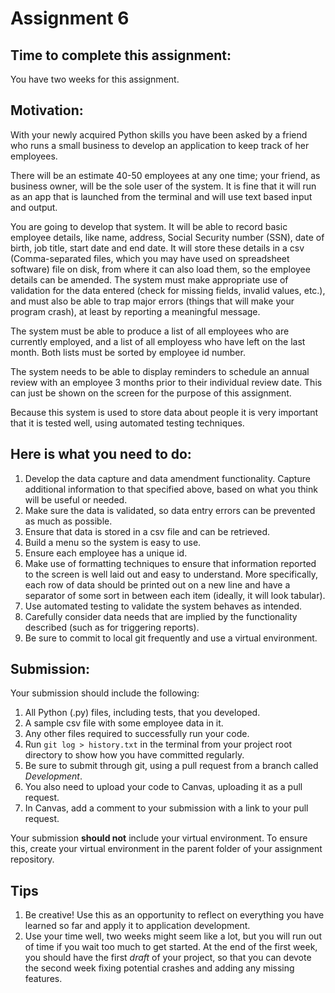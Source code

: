 # Assignment 6

## Time to complete this assignment:

You have two weeks for this assignment.

## Motivation:

With your newly acquired Python skills you have been asked by a friend who 
runs a small business to develop an application to keep track of her employees.

There will be an estimate 40-50 employees at any one time; your friend, as business
owner, will be the sole user of the system. It is fine that it will run as an app
that is launched from the terminal and will use text based input and output.

You are going to develop that system. It will be able to record basic employee 
details, like name, address, Social Security number (SSN), date of birth, job title,
start date and end date. It will store these details in a csv (Comma-separated files,
which you may have used on spreadsheet software) file on disk, from where
it can also load them, so the employee details can be amended. The system must make 
appropriate use of validation for the data entered (check for missing fields, invalid
values, etc.), and must also be able to trap major errors (things that will make your
program crash), at least by reporting a meaningful message.

The system must be able to produce a list of all employees who are currently 
employed, and a list of all employess who have left on the last month. Both 
lists must be sorted by employee id number.

The system needs to be able to display reminders to schedule an annual review 
with an employee 3 months prior to their individual review date. This can just 
be shown on the screen for the purpose of this assignment.

Because this system is used to store data about people it is very important 
that it is tested well, using automated testing techniques.

## Here is what you need to do:

1. Develop the data capture and data amendment functionality. Capture 
additional information to that specified above, based on what you think will 
be useful or needed.
1. Make sure the data is validated, so data entry errors can be prevented as 
much as possible.
1. Ensure that data is stored in a csv file and can be retrieved.
1. Build a menu so the system is easy to use.
1. Ensure each employee has a unique id.
1. Make use of formatting techniques to ensure that information reported to 
the screen is well laid out and easy to understand. More specifically, each 
row of data should be printed out on a new line and have a separator of some 
sort in between each item (ideally, it will look tabular).
1. Use automated testing to validate the system behaves as intended.
1. Carefully consider data needs that are implied by the functionality 
described (such as for triggering reports).
1. Be sure to commit to local git frequently and use a virtual environment.

## Submission:

Your submission should include the following:

1. All Python (.py) files, including tests, that you developed.
1. A sample csv file with some employee data in it.
1. Any other files required to successfully run your code.
1. Run `git log > history.txt` in the terminal from your project root 
directory to show how you have committed regularly.
1. Be sure to submit through git, using a pull request from a branch called *Development*. 
1. You also need to upload your code to Canvas, uploading it as a pull request.
1. In Canvas, add a comment to your submission with a link to your pull request.

Your submission **should not** include your virtual environment. To ensure this, create your
virtual environment in the parent folder of your assignment repository.

## Tips

1. Be creative! Use this as an opportunity to reflect on everything you have 
learned so far and apply it to application development.
1. Use your time well, two weeks might seem like a lot, but you will run out of time if you
wait too much to get started. At the end of the first week, you should have the first
*draft* of your project, so that you can devote the second week fixing potential crashes
and adding any missing features.
